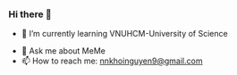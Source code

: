 ### Hi there 👋

<!--
**Zero-nnkn/Zero-nnkn** is a ✨ _special_ ✨ repository because its `README.md` (this file) appears on your GitHub profile.

Here are some ideas to get you started:
-->

<!-- 🔭 I’m currently working on -->
- 🌱 I’m currently learning VNUHCM-University of Science
<!-- 👯 I’m looking to collaborate on -->
<!-- 🤔 I’m looking for help with -->
- 💬 Ask me about MeMe
- 📫 How to reach me: nnkhoinguyen9@gmail.com
<!-- 😄 Pronouns: he -->
<!-- ⚡ Fun fact: ...-->
